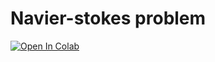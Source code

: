 # Navier-stokes problem

[![Open In Colab](https://colab.research.google.com/assets/colab-badge.svg)](https://colab.research.google.com/github/IgorBaratta/FEniCSxCourse/blob/ICMC23/Problem5_Navier-Stokes/navier_stokes.ipynb)
